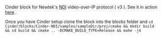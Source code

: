 Cinder block for Newtek's [NDI](http://newtek.com/ndi) video-over-IP protocol ( v3 ). See it in action [here](https://vimeo.com/202182941) .

Once you have Cinder setup clone the block into the blocks folder and  `cd Cinder/blocks/Cinder-NDI/samples/sampleDir/proj/cmake && mkdir build && cd build && cmake .. -DCMAKE_BUILD_TYPE=Release && make -j4`
